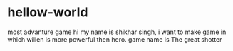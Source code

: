 # hellow-world
most advanture game
hi my name is shikhar singh, i want to make game in which willen is more powerful then hero.
game name is The great shotter
